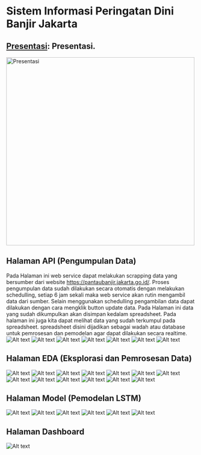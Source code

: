 # Sistem Informasi Peringatan Dini Banjir Jakarta

## [Presentasi](https://github.com/taufiksatrian/DigitalentKominfo/HandsOn/Sistem_Informasi_Peringatan_Dini_Banjir/Presentasi%20Sistem%20Informasi%20Peringatan%20Dini%20Banjir%20Jakarta.pdf): Presentasi.
<a href="https://github.com/taufiksatrian/DigitalentKominfo/HandsOn/Sistem_Informasi_Peringatan_Dini_Banjir/Presentasi%20Sistem%20Informasi%20Peringatan%20Dini%20Banjir%20Jakarta.pdf" title="Presentasi" target="_blank">
  <img src="https://github.com/taufiksatrian/BangkitAcademy/assets/72427297/04bec8cf-9b74-473f-b405-545a8b85ef8f" alt="Presentasi" style="width: 500px">
</a>

## Halaman API (Pengumpulan Data)
Pada Halaman ini web service dapat melakukan scrapping data yang bersumber dari website https://pantaubanjir.jakarta.go.id/. Proses pengumpulan data sudah dilakukan secara otomatis dengan melakukan schedulling, setiap 6 jam sekali maka web service akan rutin mengambil data dari sumber. Selain menggunakan schedulling pengambilan data dapat dilakukan dengan cara mengklik button update data. Pada Halaman ini data yang sudah dikumpulkan akan disimpan kedalam spreadsheet. Pada halaman ini juga kita dapat melihat data yang sudah terkumpul pada spreadsheet. spreadsheet disini dijadikan sebagai wadah atau database untuk pemrosesan dan pemodelan agar dapat dilakukan secara realtime.
![Alt text](images/image.png)
![Alt text](images/image-1.png)
![Alt text](images/image-2.png)
![Alt text](images/image-3.png)
![Alt text](images/image-4.png)
![Alt text](images/image-6.png)
![Alt text](images/image-7.png)


## Halaman EDA (Eksplorasi dan Pemrosesan Data)
![Alt text](images/image2.png)
![Alt text](images/image2-1.png)
![Alt text](images/image2-2.png)
![Alt text](images/image2-3.png)
![Alt text](images/image2-4.png)
![Alt text](images/image2-5.png)
![Alt text](images/image2-6.png)
![Alt text](images/image2-7.png)
![Alt text](images/image2-8.png)
![Alt text](images/image2-9.png)
![Alt text](images/image2-10.png)
![Alt text](images/image2-11.png)
![Alt text](images/image2-12.png)


## Halaman Model (Pemodelan LSTM)
![Alt text](images/image3.png)
![Alt text](images/image3-1.png)
![Alt text](images/image3-2.png)
![Alt text](images/image3-3.png)
![Alt text](images/image3-4.png)
![Alt text](images/image3-5.png)


## Halaman Dashboard
![Alt text](images/image4.png)

